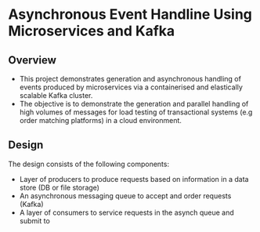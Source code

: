 # Asynchronous Event Handline Using Microservices and Kafka

## Overview

- This project demonstrates generation and asynchronous handling of events produced by microservices via a containerised and elastically scalable Kafka cluster.
- The objective is to demonstrate the generation and parallel handling of high volumes of messages for load testing of transactional systems (e.g order matching platforms) in a cloud environment.

## Design

The design consists of the following components:

- Layer of producers to produce requests based on information in a data store (DB or file storage)
- An asynchronous messaging queue to accept and order requests (Kafka) 
- A layer of consumers to service requests in the asynch queue and submit to 


